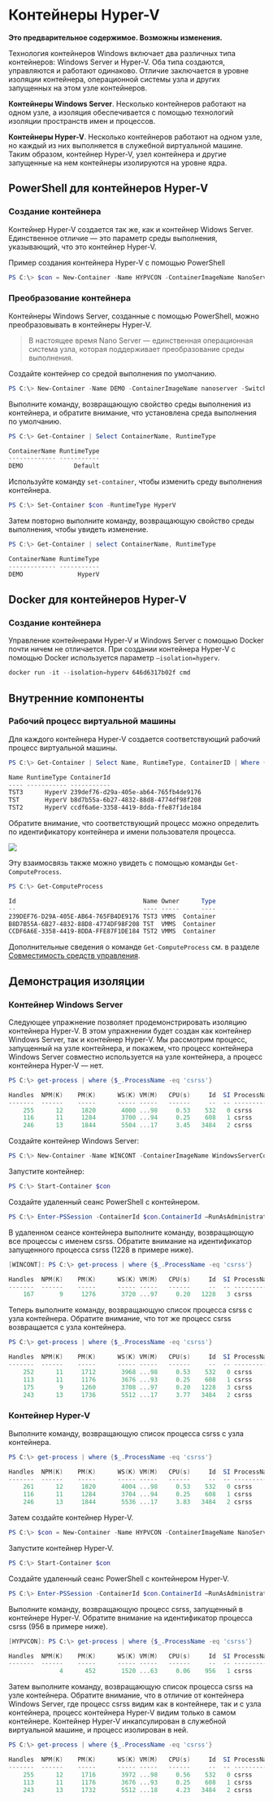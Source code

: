 # Контейнеры Hyper-V

**Это предварительное содержимое. Возможны изменения.**

Технология контейнеров Windows включает два различных типа контейнеров: Windows Server и Hyper-V. Оба типа создаются, управляются и работают одинаково. Отличие заключается в уровне изоляции контейнера, операционной системы узла и других запущенных на этом узле контейнеров.

**Контейнеры Windows Server**. Несколько контейнеров работают на одном узле, а изоляция обеспечивается с помощью технологий изоляции пространств имен и процессов.

**Контейнеры Hyper-V**. Несколько контейнеров работают на одном узле, но каждый из них выполняется в служебной виртуальной машине. Таким образом, контейнер Hyper-V, узел контейнера и другие запущенные на нем контейнеры изолируются на уровне ядра.

## PowerShell для контейнеров Hyper-V

### Создание контейнера

Контейнер Hyper-V создается так же, как и контейнер Widows Server. Единственное отличие — это параметр среды выполнения, указывающий, что это контейнер Hyper-V.

Пример создания контейнера Hyper-V с помощью PowerShell

```powershell
PS C:\> $con = New-Container -Name HYPVCON -ContainerImageName NanoServer -SwitchName "Virtual Switch" -RuntimeType HyperV
```

### Преобразование контейнера

Контейнеры Windows Server, созданные с помощью PowerShell, можно преобразовывать в контейнеры Hyper-V.

>В настоящее время Nano Server — единственная операционная система узла, которая поддерживает преобразование среды выполнения.

Создайте контейнер со средой выполнения по умолчанию.

```powershell
PS C:\> New-Container -Name DEMO -ContainerImageName nanoserver -SwitchName NAT
```
Выполните команду, возвращающую свойство среды выполнения из контейнера, и обратите внимание, что установлена среда выполнения по умолчанию.

```powershell
PS C:\> Get-Container | Select ContainerName, RuntimeType

ContainerName RuntimeType
------------- -----------
DEMO              Default
```

Используйте команду `set-container`, чтобы изменить среду выполнения контейнера.

```powershell
PS C:\> Set-Container $con -RuntimeType HyperV
```

Затем повторно выполните команду, возвращающую свойство среды выполнения, чтобы увидеть изменение.

```powershell
PS C:\> Get-Container | select ContainerName, RuntimeType

ContainerName RuntimeType
------------- -----------
DEMO               HyperV
```

## Docker для контейнеров Hyper-V

### Создание контейнера

Управление контейнерами Hyper-V и Windows Server с помощью Docker почти ничем не отличается. При создании контейнера Hyper-V с помощью Docker используется параметр `–isolation=hyperv`.

```powershell
docker run -it --isolation=hyperv 646d6317b02f cmd
```

## Внутренние компоненты

### Рабочий процесс виртуальной машины

Для каждого контейнера Hyper-V создается соответствующий рабочий процесс виртуальной машины.

```powershell
PS C:\> Get-Container | Select Name, RuntimeType, ContainerID | Where {$_.RuntimeType -eq 'Hyperv'}

Name RuntimeType ContainerId
---- ----------- -----------
TST3      HyperV 239def76-d29a-405e-ab64-765fb4de9176
TST       HyperV b8d7b55a-6b27-4832-88d8-4774df98f208
TST2      HyperV ccdf6a6e-3358-4419-8dda-ffe87f1de184
```

Обратите внимание, что соответствующий процесс можно определить по идентификатору контейнера и имени пользователя процесса.

![](media/process.png)

Эту взаимосвязь также можно увидеть с помощью команды `Get-ComputeProcess`.

```powershell
PS C:\> Get-ComputeProcess

Id                                   Name Owner      Type
--                                   ---- -----      ----
239DEF76-D29A-405E-AB64-765FB4DE9176 TST3 VMMS  Container
B8D7B55A-6B27-4832-88D8-4774DF98F208 TST  VMMS  Container
CCDF6A6E-3358-4419-8DDA-FFE87F1DE184 TST2 VMMS  Container
```

Дополнительные сведения о команде `Get-ComputeProcess` см. в разделе [Совместимость средств управления](./hcs_powershell.md).

## Демонстрация изоляции

### Контейнер Windows Server

Следующее упражнение позволяет продемонстрировать изоляцию контейнера Hyper-V. В этом упражнении будет создан как контейнер Windows Server, так и контейнер Hyper-V. Мы рассмотрим процесс, запущенный на узле контейнера, и покажем, что процесс контейнера Windows Server совместно используется на узле контейнера, а процесс контейнера Hyper-V — нет.

```powershell
PS C:\> get-process | where {$_.ProcessName -eq 'csrss'}

Handles  NPM(K)    PM(K)      WS(K) VM(M)   CPU(s)     Id  SI ProcessName
-------  ------    -----      ----- -----   ------     --  -- -----------
    255      12     1820       4000 ...98     0.53    532   0 csrss
    116      11     1284       3700 ...94     0.25    608   1 csrss
    246      13     1844       5504 ...17     3.45   3484   2 csrss
```

Создайте контейнер Windows Server:

```powershell
PS C:\> New-Container -Name WINCONT -ContainerImageName WindowsServerCore -SwitchName "Virtual Switch"
```

Запустите контейнер:

```powershell
PS C:\> Start-Container $con
```

Создайте удаленный сеанс PowerShell с контейнером.

```powershell
PS C:\> Enter-PSSession -ContainerId $con.ContainerId –RunAsAdministrator
```

В удаленном сеансе контейнера выполните команду, возвращающую все процессы с именем csrss. Обратите внимание на идентификатор запущенного процесса csrss (1228 в примере ниже).

```powershell
[WINCONT]: PS C:\> get-process | where {$_.ProcessName -eq 'csrss'}

Handles  NPM(K)    PM(K)      WS(K) VM(M)   CPU(s)     Id  SI ProcessName
-------  ------    -----      ----- -----   ------     --  -- -----------
    167       9     1276       3720 ...97     0.20   1228   3 csrss
```

Теперь выполните команду, возвращающую список процесса csrss с узла контейнера. Обратите внимание, что тот же процесс csrss возвращается с узла контейнера.

```powershell
PS C:\> get-process | where {$_.ProcessName -eq 'csrss'}

Handles  NPM(K)    PM(K)      WS(K) VM(M)   CPU(s)     Id  SI ProcessName
-------  ------    -----      ----- -----   ------     --  -- -----------
    252      11     1712       3968 ...98     0.53    532   0 csrss
    113      11     1176       3676 ...93     0.25    608   1 csrss
    175       9     1260       3708 ...97     0.20   1228   3 csrss
    243      13     1736       5512 ...17     3.77   3484   2 csrss
```
### Контейнер Hyper-V

Выполните команду, возвращающую список процесса csrss с узла контейнера.

```powershell
PS C:\> get-process | where {$_.ProcessName -eq 'csrss'}

Handles  NPM(K)    PM(K)      WS(K) VM(M)   CPU(s)     Id  SI ProcessName
-------  ------    -----      ----- -----   ------     --  -- -----------
    261      12     1820       4004 ...98     0.53    532   0 csrss
    116      11     1284       3704 ...94     0.25    608   1 csrss
    246      13     1844       5536 ...17     3.83   3484   2 csrss
```

Затем создайте контейнер Hyper-V.

```powershell
PS C:\> $con = New-Container -Name HYPVCON -ContainerImageName NanoServer -SwitchName "Virtual Switch" -RuntimeType HyperV
```

Запустите контейнер Hyper-V.

```powershell
PS C:\> Start-Container $con
```

Создайте удаленный сеанс PowerShell с контейнером Hyper-V.

```powershell
PS C:\> Enter-PSSession -ContainerId $con.ContainerId –RunAsAdministrator
```

Выполните команду, возвращающую процесс csrss, запущенный в контейнере Hyper-V. Обратите внимание на идентификатор процесса csrss (956 в примере ниже).

```powershell
[HYPVCON]: PS C:\> get-process | where {$_.ProcessName -eq 'csrss'}

Handles  NPM(K)    PM(K)      WS(K) VM(M)   CPU(s)     Id  SI ProcessName
-------  ------    -----      ----- -----   ------     --  -- -----------
              4      452       1520 ...63     0.06    956   1 csrss
```

Затем выполните команду, возвращающую список процесса csrss на узле контейнера. Обратите внимание, что в отличие от контейнера Windows Server, где процесс csrss видим как в контейнере, так и с узла контейнера, процесс контейнера Hyper-V видим только в самом контейнере. Контейнер Hyper-V инкапсулирован в служебной виртуальной машине, и процесс изолирован в ней.

```powershell
PS C:\> get-process | where {$_.ProcessName -eq 'csrss'}

Handles  NPM(K)    PM(K)      WS(K) VM(M)   CPU(s)     Id  SI ProcessName
-------  ------    -----      ----- -----   ------     --  -- -----------
    255      12     1716       3972 ...98     0.56    532   0 csrss
    113      11     1176       3676 ...93     0.25    608   1 csrss
    243      13     1732       5512 ...18     4.23   3484   2 csrss
```




<!--HONumber=Jan16_HO1-->
